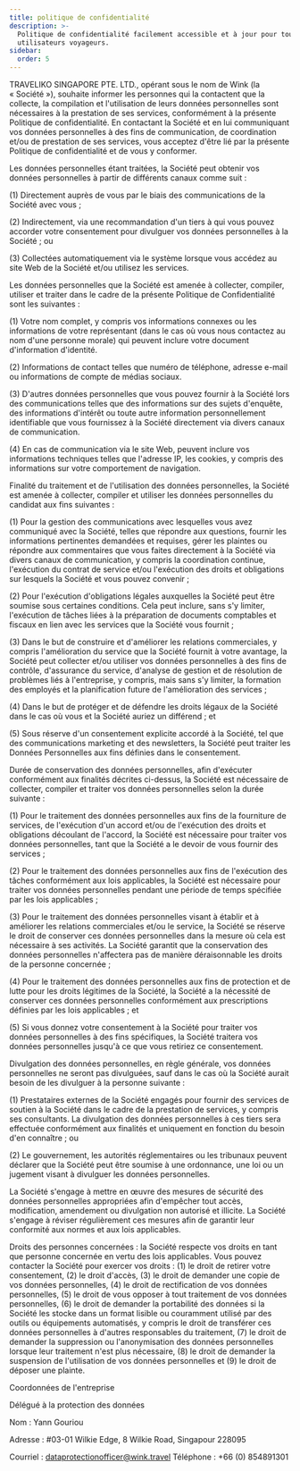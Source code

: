 ```yaml
---
title: politique de confidentialité
description: >-
  Politique de confidentialité facilement accessible et à jour pour tous nos
  utilisateurs voyageurs.
sidebar:
  order: 5
---
```

TRAVELIKO SINGAPORE PTE. LTD., opérant sous le nom de Wink (la « Société »), souhaite informer les personnes qui la contactent que la collecte, la compilation et l'utilisation de leurs données personnelles sont nécessaires à la prestation de ses services, conformément à la présente Politique de confidentialité. En contactant la Société et en lui communiquant vos données personnelles à des fins de communication, de coordination et/ou de prestation de ses services, vous acceptez d'être lié par la présente Politique de confidentialité et de vous y conformer.

Les données personnelles étant traitées, la Société peut obtenir vos données personnelles à partir de différents canaux comme suit :

(1) Directement auprès de vous par le biais des communications de la Société avec vous ;

(2) Indirectement, via une recommandation d'un tiers à qui vous pouvez accorder votre consentement pour divulguer vos données personnelles à la Société ; ou

(3) Collectées automatiquement via le système lorsque vous accédez au site Web de la Société et/ou utilisez les services.

Les données personnelles que la Société est amenée à collecter, compiler, utiliser et traiter dans le cadre de la présente Politique de Confidentialité sont les suivantes :

(1) Votre nom complet, y compris vos informations connexes ou les informations de votre représentant (dans le cas où vous nous contactez au nom d'une personne morale) qui peuvent inclure votre document d'information d'identité.

(2) Informations de contact telles que numéro de téléphone, adresse e-mail ou informations de compte de médias sociaux.

(3) D'autres données personnelles que vous pouvez fournir à la Société lors des communications telles que des informations sur des sujets d'enquête, des informations d'intérêt ou toute autre information personnellement identifiable que vous fournissez à la Société directement via divers canaux de communication.

(4) En cas de communication via le site Web, peuvent inclure vos informations techniques telles que l'adresse IP, les cookies, y compris des informations sur votre comportement de navigation.

Finalité du traitement et de l'utilisation des données personnelles, la Société est amenée à collecter, compiler et utiliser les données personnelles du candidat aux fins suivantes :

(1) Pour la gestion des communications avec lesquelles vous avez communiqué avec la Société, telles que répondre aux questions, fournir les informations pertinentes demandées et requises, gérer les plaintes ou répondre aux commentaires que vous faites directement à la Société via divers canaux de communication, y compris la coordination continue, l'exécution du contrat de service et/ou l'exécution des droits et obligations sur lesquels la Société et vous pouvez convenir ;

(2) Pour l'exécution d'obligations légales auxquelles la Société peut être soumise sous certaines conditions. Cela peut inclure, sans s'y limiter, l'exécution de tâches liées à la préparation de documents comptables et fiscaux en lien avec les services que la Société vous fournit ;

(3) Dans le but de construire et d'améliorer les relations commerciales, y compris l'amélioration du service que la Société fournit à votre avantage, la Société peut collecter et/ou utiliser vos données personnelles à des fins de contrôle, d'assurance du service, d'analyse de gestion et de résolution de problèmes liés à l'entreprise, y compris, mais sans s'y limiter, la formation des employés et la planification future de l'amélioration des services ;

(4) Dans le but de protéger et de défendre les droits légaux de la Société dans le cas où vous et la Société auriez un différend ; et

(5) Sous réserve d'un consentement explicite accordé à la Société, tel que des communications marketing et des newsletters, la Société peut traiter les Données Personnelles aux fins définies dans le consentement.

Durée de conservation des données personnelles, afin d'exécuter conformément aux finalités décrites ci-dessus, la Société est nécessaire de collecter, compiler et traiter vos données personnelles selon la durée suivante :

(1) Pour le traitement des données personnelles aux fins de la fourniture de services, de l'exécution d'un accord et/ou de l'exécution des droits et obligations découlant de l'accord, la Société est nécessaire pour traiter vos données personnelles, tant que la Société a le devoir de vous fournir des services ;

(2) Pour le traitement des données personnelles aux fins de l'exécution des tâches conformément aux lois applicables, la Société est nécessaire pour traiter vos données personnelles pendant une période de temps spécifiée par les lois applicables ;

(3) Pour le traitement des données personnelles visant à établir et à améliorer les relations commerciales et/ou le service, la Société se réserve le droit de conserver ces données personnelles dans la mesure où cela est nécessaire à ses activités. La Société garantit que la conservation des données personnelles n'affectera pas de manière déraisonnable les droits de la personne concernée ;

(4) Pour le traitement des données personnelles aux fins de protection et de lutte pour les droits légitimes de la Société, la Société a la nécessité de conserver ces données personnelles conformément aux prescriptions définies par les lois applicables ; et

(5) Si vous donnez votre consentement à la Société pour traiter vos données personnelles à des fins spécifiques, la Société traitera vos données personnelles jusqu'à ce que vous retiriez ce consentement.

Divulgation des données personnelles, en règle générale, vos données personnelles ne seront pas divulguées, sauf dans le cas où la Société aurait besoin de les divulguer à la personne suivante :

(1) Prestataires externes de la Société engagés pour fournir des services de soutien à la Société dans le cadre de la prestation de services, y compris ses consultants. La divulgation des données personnelles à ces tiers sera effectuée conformément aux finalités et uniquement en fonction du besoin d'en connaître ; ou

(2) Le gouvernement, les autorités réglementaires ou les tribunaux peuvent déclarer que la Société peut être soumise à une ordonnance, une loi ou un jugement visant à divulguer les données personnelles.

La Société s'engage à mettre en œuvre des mesures de sécurité des données personnelles appropriées afin d'empêcher tout accès, modification, amendement ou divulgation non autorisé et illicite. La Société s'engage à réviser régulièrement ces mesures afin de garantir leur conformité aux normes et aux lois applicables.

Droits des personnes concernées : la Société respecte vos droits en tant que personne concernée en vertu des lois applicables. Vous pouvez contacter la Société pour exercer vos droits : (1) le droit de retirer votre consentement, (2) le droit d'accès, (3) le droit de demander une copie de vos données personnelles, (4) le droit de rectification de vos données personnelles, (5) le droit de vous opposer à tout traitement de vos données personnelles, (6) le droit de demander la portabilité des données si la Société les stocke dans un format lisible ou couramment utilisé par des outils ou équipements automatisés, y compris le droit de transférer ces données personnelles à d'autres responsables du traitement, (7) le droit de demander la suppression ou l'anonymisation des données personnelles lorsque leur traitement n'est plus nécessaire, (8) le droit de demander la suspension de l'utilisation de vos données personnelles et (9) le droit de déposer une plainte.

Coordonnées de l'entreprise

Délégué à la protection des données

Nom : Yann Gouriou

Adresse : #03-01 Wilkie Edge, 8 Wilkie Road, Singapour 228095

Courriel : dataprotectionofficer@wink.travel
Téléphone : +66 (0) 854891301

